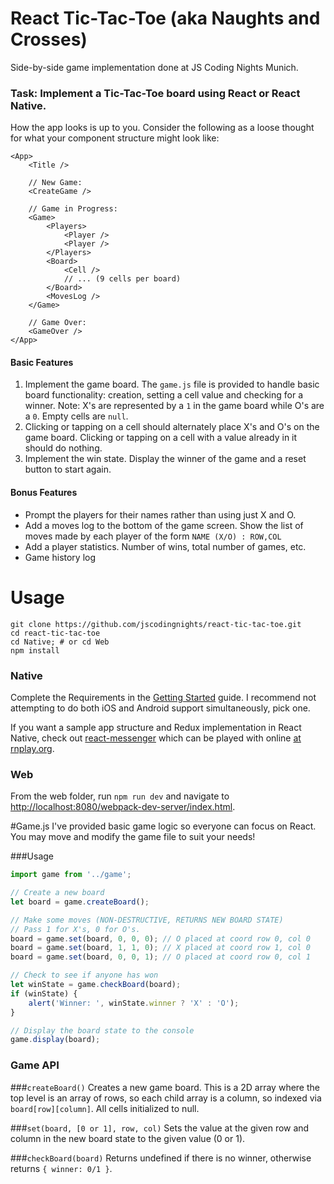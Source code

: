 # React Tic-Tac-Toe (aka Naughts and Crosses)
Side-by-side game implementation done at JS Coding Nights Munich.

### Task: Implement a Tic-Tac-Toe board using React or React Native.
How the app looks is up to you.  Consider the following as a loose thought for what your component structure might look like:

````
<App>
    <Title />
    
    // New Game:
    <CreateGame />
    
    // Game in Progress:
    <Game>
        <Players>
            <Player />
            <Player />
        </Players>
        <Board>
            <Cell />
            // ... (9 cells per board)
        </Board>
        <MovesLog />
    </Game>
    
    // Game Over:
    <GameOver />
</App>
````
        
#### Basic Features

1. Implement the game board.  The `game.js` file is provided to handle basic board functionality: creation, setting a cell value and checking for a winner.  Note: X's are represented by a `1` in the game board while O's are a `0`.  Empty cells are `null`.
2. Clicking or tapping on a cell should alternately place X's and O's on the game board.  Clicking or tapping on a cell with a value already in it should do nothing.
3. Implement the win state.  Display the winner of the game and a reset button to start again.


#### Bonus Features
* Prompt the players for their names rather than using just X and O.
* Add a moves log to the bottom of the game screen.  Show the list of moves made by each player of the form `NAME (X/O) : ROW,COL`
* Add a player statistics.  Number of wins, total number of games, etc.
* Game history log


# Usage
````
git clone https://github.com/jscodingnights/react-tic-tac-toe.git
cd react-tic-tac-toe
cd Native; # or cd Web
npm install
````

### Native
Complete the Requirements in the [Getting Started](https://facebook.github.io/react-native/docs/getting-started.html) guide.  I recommend not attempting to do both iOS and Android support simultaneously, pick one.

If you want a sample app structure and Redux implementation in React Native, check out [react-messenger](https://github.com/adamterlson/react-native-messenger) which can be played with online [at rnplay.org](https://rnplay.org/apps/URNW3w).

### Web
From the web folder, run `npm run dev` and navigate to [http://localhost:8080/webpack-dev-server/index.html](http://localhost:8080/webpack-dev-server/index.html).


#Game.js
I've provided basic game logic so everyone can focus on React.  You may move and modify the game file to suit your needs!

###Usage
```javascript
import game from '../game';

// Create a new board
let board = game.createBoard();

// Make some moves (NON-DESTRUCTIVE, RETURNS NEW BOARD STATE)
// Pass 1 for X's, 0 for O's.
board = game.set(board, 0, 0, 0); // O placed at coord row 0, col 0
board = game.set(board, 1, 1, 0); // X placed at coord row 1, col 0
board = game.set(board, 0, 0, 1); // O placed at coord row 0, col 1

// Check to see if anyone has won
let winState = game.checkBoard(board);
if (winState) {
    alert('Winner: ', winState.winner ? 'X' : 'O');
}

// Display the board state to the console
game.display(board);
```

### Game API

###`createBoard()`
Creates a new game board.  This is a 2D array where the top level is an array of rows, so each child array is a column, so indexed via `board[row][column]`.  All cells initialized to null.

###`set(board, [0 or 1], row, col)`
Sets the value at the given row and column in the new board state to the given value (0 or 1).

###`checkBoard(board)`
Returns undefined if there is no winner, otherwise returns `{ winner: 0/1 }`.

